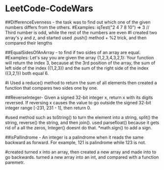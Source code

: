 # LeetCode-CodeWars


##DifferenceEvenness - the task was to find out which one of the given numbers differs from the others.
#Examples:
iqTest("2 4 7 8 10") => 3 // Third number is odd, while the rest of the numbers are even
#I created two array's y and z, and started used .push() method + %2 trick, and then compared their lengths

##EqualSidesOfAnArray - to find if two sides of an array are equal.
#Examples:
Let's say you are given the array {1,2,3,4,3,2,1}:
Your function will return the index 3, because at the 3rd position of the array,
the sum of left side of the index ({1,2,3}) and the sum of the right side of the index ({3,2,1}) both equal 6.

#i Used a reduce() method to return the sum of all elements then created a function that compares two sides one by one.

##ReverseInteger- Given a signed 32-bit integer x, return x with its digits reversed.
If reversing x causes the value to go outside the signed 32-bit integer range [-231, 231 - 1], then return 0.

#used method such as toString() to turn the element into a string, split() the string, reverse() the string, and then join().
used parsefloat() because it gets rid of a all the zeros, Integer() doesnt do that.
*math.sign() to add a sign.

##isPallindrome - An integer is a palindrome when it reads the same backward as forward. For example, 121 is palindrome while 123 is not.

#created turned x into an array, then created a new array and made into to go backwards.
turned a new array into an int, and compared with a function paremetr.

